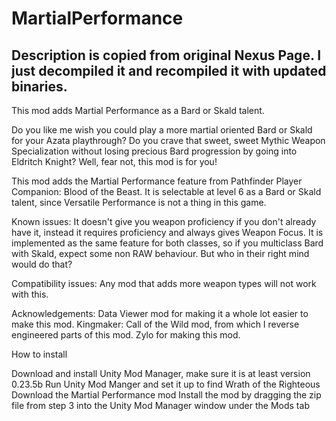 # MartialPerformance
Description is copied from original Nexus Page. I just decompiled it and recompiled it with updated binaries.
-----------------------------------------------------------------------------------------------------------
 This mod adds Martial Performance as a Bard or Skald talent.

Do you like me wish you could play a more martial oriented Bard or Skald for your Azata playthrough? Do you crave that sweet, sweet Mythic Weapon Specialization without losing precious Bard progression by going into Eldritch Knight? Well, fear not, this mod is for you!

This mod adds the Martial Performance feature from Pathfinder Player Companion: Blood of the Beast. It is selectable at level 6 as a Bard or Skald talent, since Versatile Performance is not a thing in this game.

Known issues:
It doesn't give you weapon proficiency if you don't already have it, instead it requires proficiency and always gives Weapon Focus. It is implemented as the same feature for both classes, so if you multiclass Bard with Skald, expect some non RAW behaviour. But who in their right mind would do that?

Compatibility issues:
Any mod that adds more weapon types will not work with this.

Acknowledgements:
Data Viewer﻿ mod for making it a whole lot easier to make this mod.
Kingmaker: Call of the Wild mod, from which I reverse engineered parts of this mod.
Zylo for making this mod.


How to install

Download and install Unity Mod Manager, make sure it is at least version 0.23.5b
Run Unity Mod Manger and set it up to find Wrath of the Righteous
Download the Martial Performance mod
Install the mod by dragging the zip file from step 3 into the Unity Mod Manager window under the Mods tab

